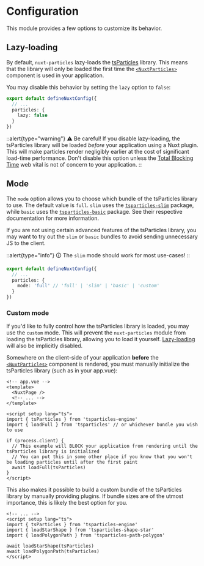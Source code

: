 # Configuration

This module provides a few options to customize its behavior.

## Lazy-loading

By default, `nuxt-particles` lazy-loads the [tsParticles](https://particles.js.org) library. This means that the library
will only be loaded the first time the [`<NuxtParticles>`](/components/nuxt-particles) component is used in your application.

You may disable this behavior by setting the `lazy` option to `false`:

```ts
export default defineNuxtConfig({
  // ...
  particles: {
    lazy: false
  }
})
```

::alert{type="warning"}
⚠️ Be careful! If you disable lazy-loading, the tsParticles library will be loaded *before* your application using a Nuxt
plugin. This will make particles render negligibly earlier at the cost of significant load-time performance. Don't disable
this option unless the [Total Blocking Time](https://web.dev/tbt/) web vital is not of concern to your application.
::


## Mode

The `mode` option allows you to choose which bundle of the tsParticles library to use. The default value is `full`.
`slim` uses the
[`tsparticles-slim`](https://www.npmjs.com/package/tsparticles-slim)
package, while `basic` uses the
[`tsparticles-basic`](https://www.npmjs.com/package/tsparticles-basic) 
package. See their respective documentation for more information.

If you are not using certain advanced features of the tsParticles library, you may want to try out the `slim` or `basic`
bundles to avoid sending unnecessary JS to the client.

::alert{type="info"}
🛈 The `slim` mode should work for most use-cases!
::

```ts
export default defineNuxtConfig({
  // ...
  particles: {
    mode: 'full' // 'full' | 'slim' | 'basic' | 'custom'
  }
})
```

### Custom mode

If you'd like to fully control how the tsParticles library is loaded, you may use the `custom` mode. This will prevent
the `nuxt-particles` module from loading the tsParticles library, allowing you to load it yourself.
[Lazy-loading](#lazy-loading) will also be implicitly disabled.

Somewhere on the client-side of your application **before** the [`<NuxtParticles>`](/components/nuxt-particles)
component is rendered, you must manually initialize the tsParticles library (such as in your app.vue):

```vue
<!-- app.vue -->
<template>
  <NuxtPage />
  <!-- ... -->
</template>

<script setup lang="ts">
import { tsParticles } from 'tsparticles-engine'
import { loadFull } from 'tsparticles' // or whichever bundle you wish to use

if (process.client) {
  // This example will BLOCK your application from rendering until the tsParticles library is initialized
  // You can put this in some other place if you know that you won't be loading particles until after the first paint
  await loadFull(tsParticles)
}
</script>
```

This also makes it possible to build a custom bundle of the tsParticles library by manually providing plugins.
If bundle sizes are of the utmost importance, this is likely the best option for you.

```vue
<!-- ... -->
<script setup lang="ts">
import { tsParticles } from 'tsparticles-engine'
import { loadStarShape } from 'tsparticles-shape-star'
import { loadPolygonPath } from 'tsparticles-path-polygon'

await loadStarShape(tsParticles)
await loadPolygonPath(tsParticles)
</script>
```
